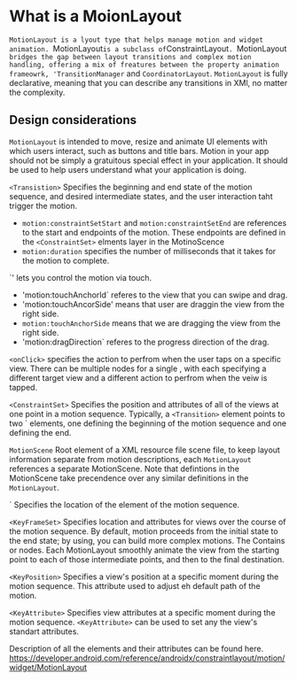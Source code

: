 # What is a MoionLayout
`MotionLayout is a lyout type that helps manage motion and widget animation. `MotionLayout` is a subclass of `ConstraintLayout`. `MotionLayout` bridges the gap between layout transitions and complex motion handling, offering a mix of freatures between the property animation frameowrk, 'TransitionManager` and `CoordinatorLayout`. `MotionLayout` is fully declarative, meaning that you can describe any transitions in XMl, no matter the complexity. 

## Design considerations
`MotionLayout` is intended to move, resize and animate UI elements with which users interact, such as buttons and title bars. Motion in your app should not be simply a gratuitous special effect in your application. It should be used to help users understand what your application is doing. 

`<Transistion>` Specifies the beginning and end state of the motion sequence, and desired intermediate states, and the user interaction taht trigger the motion.
  - `motion:constraintSetStart` and `motion:constraintSetEnd` are references to the start and endpoints of the motion. These endpoints are defined in the `<ConstraintSet>` elments layer in the MotinoScence
  - `motion:duration` specifies the number of milliseconds that it takes for the motion to complete. 
  
`<OnSwipe>' lets you control the motion via touch. 
  - 'motion:touchAnchorId` referes to the view that you can swipe and drag.
  - 'motion:touchAncorSide' means that user are draggin the view from the right side. 
  - `motion:touchAnchorSide` means that we are dragging the view from the right side. 
  - 'motion:dragDirection` referes to the progress direction of the drag.
  
`<onClick>` specifies the action to perfrom when the user taps on a specific view. There can be multiple <onCLick> nodes for a single <Transition>, with each <onClick> specifying a different target view and a different action to perfrom when the veiw is tapped. 

  
`<ConstraintSet>` Specifies the position and attributes of all of the views at one point in a motion sequence. Typically, a `<Transition>` element points to two `<ConstraintSet> elements, one defining the beginning of the motion sequence and one defining the end. 

`MotionScene` Root element of a XML resource file scene file, to keep layout information separate from motion descriptions, each `MotionLayout` references a separate MotionScene. Note that defintions in the MotionScene take precendence over any similar definitions in the `MotionLayout`. 

`<Constraint> Specifies the location of the element of the motion sequence. 

`<KeyFrameSet>` Specifies location and attributes for views over the course of the motion sequence. By default, motion proceeds from the initial state to the end state; by using<KeyFrameSet>, you can build more complex motions. The <KeyFrameSet>Contains <KeyPosition> or <Key Attribute> nodes. Each MotionLayout smoothly animate the view from the starting point to each of those intermediate points, and then to the final destination. 

`<KeyPosition>` Specifies a view's position at a specific moment during the motion sequence. This attribute used to adjust eh default path of the motion.

`<KeyAttribute>` Specifies view attributes at a specific moment during the motion sequence. `<KeyAttribute>` can be used to set any the view's standart attributes. 

Description of all the elements and their attributes can be found here. 
https://developer.android.com/reference/androidx/constraintlayout/motion/widget/MotionLayout

